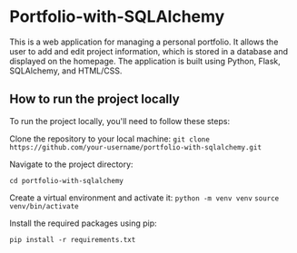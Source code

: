 # Portfolio-with-SQLAlchemy

This is a web application for managing a personal portfolio. It allows the user to add and edit project information, which is stored in a database and displayed on the homepage. The application is built using Python, Flask, SQLAlchemy, and HTML/CSS.

## How to run the project locally
To run the project locally, you'll need to follow these steps:

Clone the repository to your local machine:
```git clone https://github.com/your-username/portfolio-with-sqlalchemy.git```

Navigate to the project directory:

```cd portfolio-with-sqlalchemy```

Create a virtual environment and activate it:
```python -m venv venv```
```source venv/bin/activate```

Install the required packages using pip:

```pip install -r requirements.txt```
